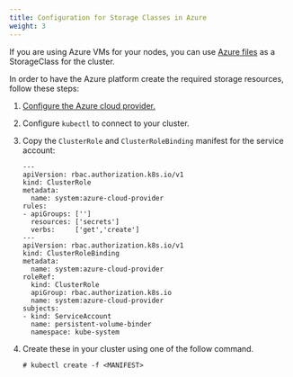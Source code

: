 ```yaml
---
title: Configuration for Storage Classes in Azure
weight: 3
---
```


If you are using Azure VMs for your nodes, you can use [Azure files](https://docs.microsoft.com/en-us/azure/aks/azure-files-dynamic-pv) as a StorageClass for the cluster.

In order to have the Azure platform create the required storage resources, follow these steps:

1.  [Configure the Azure cloud provider.](../set-up-cloud-providers/other-cloud-providers/azure.md)
1.  Configure `kubectl` to connect to your cluster.
1.  Copy the `ClusterRole` and `ClusterRoleBinding` manifest for the service account:

        ---
        apiVersion: rbac.authorization.k8s.io/v1
        kind: ClusterRole
        metadata:
          name: system:azure-cloud-provider
        rules:
        - apiGroups: ['']
          resources: ['secrets']
          verbs:     ['get','create']
        ---
        apiVersion: rbac.authorization.k8s.io/v1
        kind: ClusterRoleBinding
        metadata:
          name: system:azure-cloud-provider
        roleRef:
          kind: ClusterRole
          apiGroup: rbac.authorization.k8s.io
          name: system:azure-cloud-provider
        subjects:
        - kind: ServiceAccount
          name: persistent-volume-binder
          namespace: kube-system

1.  Create these in your cluster using one of the follow command.

    ```
    # kubectl create -f <MANIFEST>
    ```
